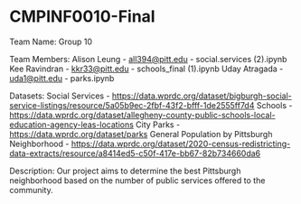 # CMPINF0010-Final

Team Name: Group 10

Team Members: 
Alison Leung - all394@pitt.edu - social.services (2).ipynb
Kee Ravindran - kkr33@pitt.edu - schools_final (1).ipynb
Uday Atragada - uda1@pitt.edu - parks.ipynb

Datasets:
Social Services - https://data.wprdc.org/dataset/bigburgh-social-service-listings/resource/5a05b9ec-2fbf-43f2-bfff-1de2555ff7d4
Schools - https://data.wprdc.org/dataset/allegheny-county-public-schools-local-education-agency-leas-locations
City Parks - https://data.wprdc.org/dataset/parks
General Population by Pittsburgh Neighborhood - https://data.wprdc.org/dataset/2020-census-redistricting-data-extracts/resource/a8414ed5-c50f-417e-bb67-82b734660da6



Description:
Our project aims to determine the best Pittsburgh neighborhood based on the number of public services offered to the community.

